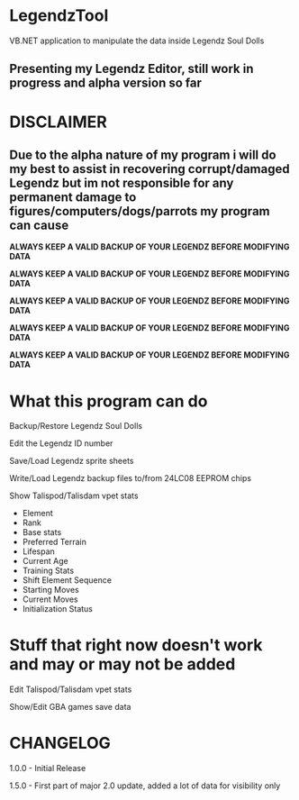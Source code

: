 # LegendzTool
VB.NET application to manipulate the data inside Legendz Soul Dolls

## Presenting my Legendz Editor, still work in progress and alpha version so far

# DISCLAIMER
Due to the alpha nature of my program i will do my best to assist in recovering corrupt/damaged Legendz
but im not responsible for any permanent damage to figures/computers/dogs/parrots my program can cause
-----------------------------------------------------------------------------------------


**ALWAYS KEEP A VALID BACKUP OF YOUR LEGENDZ BEFORE MODIFYING DATA**

**ALWAYS KEEP A VALID BACKUP OF YOUR LEGENDZ BEFORE MODIFYING DATA**

**ALWAYS KEEP A VALID BACKUP OF YOUR LEGENDZ BEFORE MODIFYING DATA**

**ALWAYS KEEP A VALID BACKUP OF YOUR LEGENDZ BEFORE MODIFYING DATA**

**ALWAYS KEEP A VALID BACKUP OF YOUR LEGENDZ BEFORE MODIFYING DATA**




# What this program can do

Backup/Restore Legendz Soul Dolls

Edit the Legendz ID number

Save/Load Legendz sprite sheets

Write/Load Legendz backup files to/from 24LC08 EEPROM chips

Show Talispod/Talisdam vpet stats
 - Element
 - Rank
 - Base stats
 - Preferred Terrain
 - Lifespan
 - Current Age
 - Training Stats
 - Shift Element Sequence
 - Starting Moves
 - Current Moves
 - Initialization Status


# Stuff that right now doesn't work and may or may not be added

Edit Talispod/Talisdam vpet stats

Show/Edit GBA games save data


# CHANGELOG
1.0.0 - Initial Release

1.5.0 - First part of major 2.0 update, added a lot of data for visibility only
